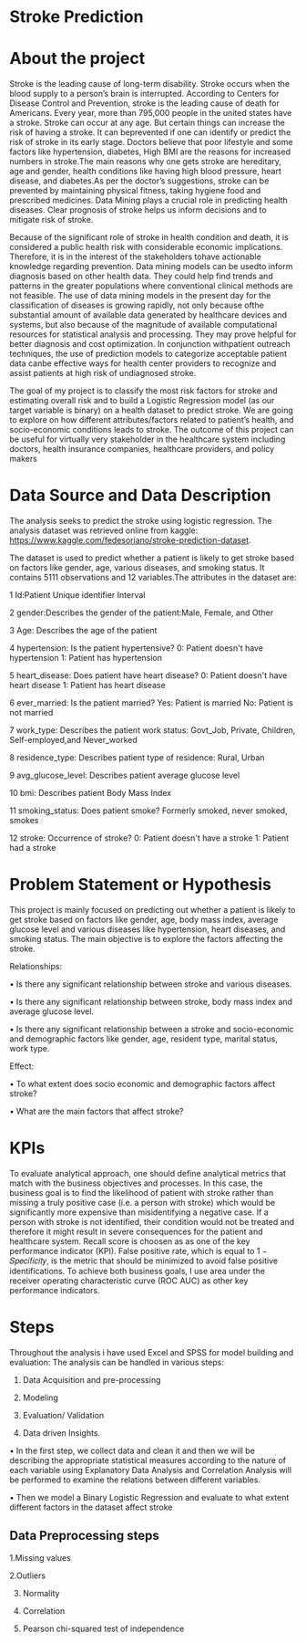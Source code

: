 # Stroke Prediction

# About the project

Stroke is the leading cause of long-term disability. Stroke occurs when the blood supply to a person’s brain is interrupted. According to Centers for Disease Control and Prevention, stroke is the leading cause of death for Americans. Every year, more than 795,000 people in the united states have a stroke. Stroke can occur at any age. But certain things can increase the risk of having a stroke. It can beprevented if one can identify or predict the risk of stroke in its early stage. Doctors believe that poor lifestyle and some factors like hypertension, diabetes, High BMI are the reasons for increased numbers in stroke.The main reasons why one gets stroke are hereditary, age and gender, health conditions like having high blood pressure, heart disease, and diabetes.As per the doctor’s suggestions, stroke can be prevented by maintaining physical fitness, taking hygiene food and prescribed medicines. Data Mining plays a crucial role in predicting health diseases. Clear prognosis of stroke helps us inform decisions and to mitigate risk of stroke.

Because of the significant role of stroke in health condition and death, it is considered a public health risk with considerable economic implications. Therefore, it is in the interest of the stakeholders tohave actionable knowledge regarding prevention. Data mining models can be usedto inform diagnosis based on other health data. They could help find trends and patterns in the greater populations where conventional clinical methods are not feasible. The use of data mining models in the present day for the classification of diseases is growing rapidly, not only because ofthe substantial amount of available data generated by healthcare devices and systems, but also because of the magnitude of available computational resources for statistical analysis and processing. They may prove helpful for better diagnosis and cost optimization. In conjunction withpatient outreach techniques, the use of prediction models to categorize acceptable patient data canbe effective ways for health center providers to recognize and assist patients at high risk of undiagnosed stroke.

The goal of my project is to classify the most risk factors for stroke and estimating overall risk and to build a Logistic Regression model (as our target variable is binary) on a health dataset to predict stroke. We are going to explore on how different attributes/factors related to patient’s health, and socio-economic conditions leads to stroke. The outcome of this project can be useful for virtually very stakeholder in the healthcare system including doctors, health insurance companies, healthcare providers, and policy makers

# Data Source and Data Description

The analysis seeks to predict the stroke using logistic regression. The analysis dataset was retrieved online from kaggle: https://www.kaggle.com/fedesoriano/stroke-prediction-dataset.

The dataset is used to predict whether a patient is likely to get stroke based on factors like gender, age, various diseases, and smoking status. It contains 5111 observations and 12 variables.The attributes in the dataset are:

1 Id:Patient Unique identifier Interval

2 gender:Describes the gender of the patient:Male, Female, and Other

3 Age: Describes the age of the patient 

4 hypertension: Is the patient hypertensive? 0: Patient doesn't have hypertension 1: Patient has hypertension

5 heart_disease: Does patient have heart disease? 0: Patient doesn't have heart disease 1: Patient has heart disease

6 ever_married: Is the patient married? Yes: Patient is married No: Patient is not married

7 work_type: Describes the patient work status: Govt_Job, Private, Children, Self-employed,and Never_worked

8 residence_type: Describes patient type of residence: Rural, Urban 

9 avg_glucose_level:  Describes patient average glucose level

10 bmi: Describes patient Body Mass Index 

11 smoking_status: Does patient smoke? Formerly smoked, never smoked, smokes 

12 stroke: Occurrence of stroke? 0: Patient doesn't have a stroke 1: Patient had a stroke

# Problem Statement or Hypothesis

This project is mainly focused on predicting out whether a patient is likely to get stroke based on factors like gender, age, body mass index, average glucose level and various diseases like hypertension, heart diseases, and smoking status. The main objective is to explore the factors affecting the stroke. 

Relationships:

• Is there any significant relationship between stroke and various diseases.

• Is there any significant relationship between stroke, body mass index and average glucose level.

• Is there any significant relationship between a stroke and socio-economic and demographic factors like gender, age, resident type, marital status, work type.

Effect:

• To what extent does socio economic and demographic factors affect stroke?

• What are the main factors that affect stroke?

# KPIs

To evaluate analytical approach, one should define analytical metrics that match with the business objectives and processes. In this case, the business goal is to find the likelihood of patient with stroke rather than missing a truly positive case (i.e. a person with stroke) which would be significantly more expensive than misidentifying a negative case. If a person with stroke is not identified, their condition would not be treated and therefore it might result in severe consequences for the patient and healthcare system. Recall score is choosen as as one of the key performance indicator (KPI). False positive rate, which is equal to 1 − 𝑆𝑝𝑒𝑐𝑖𝑓𝑖𝑐𝑖𝑡𝑦, is the metric that should be minimized to avoid false positive identifications. To achieve both business goals, I use area under the receiver operating characteristic curve (ROC AUC) as other key performance indicators.

# Steps

Throughout the analysis i have used Excel and SPSS for model building and evaluation: The analysis can be handled in various steps:

1. Data Acquisition and pre-processing 

2. Modeling

3. Evaluation/ Validation 

4. Data driven Insights.

• In the first step, we collect data and clean it and then we will be describing the appropriate statistical measures according to the nature of each variable using Explanatory Data Analysis and Correlation Analysis will be performed to examine the relations between different variables.

• Then we model a Binary Logistic Regression and evaluate to what extent different factors in the dataset affect stroke

## Data Preprocessing steps

1.Missing values

2.Outliers

3. Normality

4. Correlation

5. Pearson chi-squared test of independence
